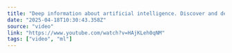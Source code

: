 ```yaml
---
title: "Deep information about artificial intelligence. Discover and develop your skills.#explore"
date: "2025-04-18T10:30:43.358Z"
source: "video"
link: "https://www.youtube.com/watch?v=HAjKLeh0qNM"
tags: ["video", "ml"]
---
```



